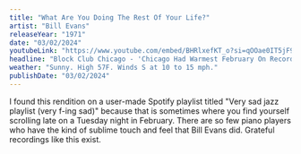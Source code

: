 ```yaml
---
title: "What Are You Doing The Rest Of Your Life?"
artist: "Bill Evans"
releaseYear: "1971"
date: "03/02/2024"
youtubeLink: "https://www.youtube.com/embed/BHRlxefKT_o?si=qOOae0IT5jF9jv_y"
headline: "Block Club Chicago - 'Chicago Had Warmest February On Record — And 5th Warmest Winter'"
weather: "Sunny. High 57F. Winds S at 10 to 15 mph."
publishDate: "03/02/2024"
---
```


I found this rendition on a user-made Spotify playlist titled "Very sad jazz playlist (very f-ing sad)" because that is sometimes where you find yourself scrolling late on a Tuesday night in February. There are so few piano players who have the kind of sublime touch and feel that Bill Evans did. Grateful recordings like this exist.
